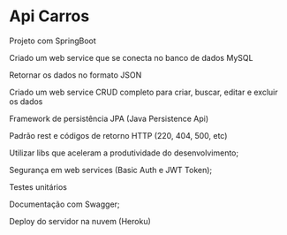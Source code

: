 # Api Carros

Projeto com SpringBoot

Criado um web service que se conecta no banco de dados MySQL

Retornar os dados no formato JSON

Criado um web service CRUD completo para criar, buscar, editar e excluir os dados

Framework de persistência JPA (Java Persistence Api)

Padrão rest e códigos de retorno HTTP (220, 404, 500, etc)

Utilizar libs que aceleram a produtividade do desenvolvimento;

Segurança em web services (Basic Auth e JWT Token);

Testes unitários

Documentação com Swagger;

Deploy do servidor na nuvem (Heroku)
